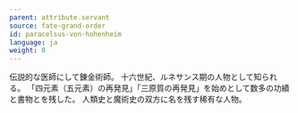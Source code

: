 ```yaml
---
parent: attribute.servant
source: fate-grand-order
id: paracelsus-von-hohenheim
language: ja
weight: 0
---
```


伝説的な医師にして錬金術師。
十六世紀、ルネサンス期の人物として知られる。
「四元素（五元素）の再発見」「三原質の再発見」を始めとして数多の功績と書物とを残した。
人類史と魔術史の双方に名を残す稀有な人物。
